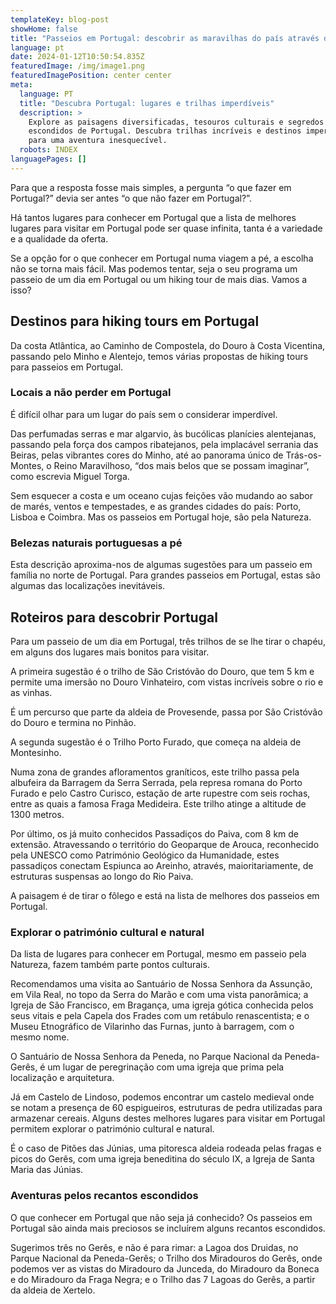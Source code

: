 ```yaml
---
templateKey: blog-post
showHome: false
title: "Passeios em Portugal: descobrir as maravilhas do país através de hiking tours"
language: pt
date: 2024-01-12T10:50:54.835Z
featuredImage: /img/image1.png
featuredImagePosition: center center
meta:
  language: PT
  title: "Descubra Portugal: lugares e trilhas imperdíveis"
  description: >
    Explore as paisagens diversificadas, tesouros culturais e segredos
    escondidos de Portugal. Descubra trilhas incríveis e destinos imperdíveis
    para uma aventura inesquecível.
  robots: INDEX
languagePages: []
---
```

Para que a resposta fosse mais simples, a pergunta “o que fazer em Portugal?” devia ser antes “o que não fazer em Portugal?”.

Há tantos lugares para conhecer em Portugal que a lista de melhores lugares para visitar em Portugal pode ser quase infinita, tanta é a variedade e a qualidade da oferta.



Se a opção for o que conhecer em Portugal numa viagem a pé, a escolha não se torna mais fácil. Mas podemos tentar, seja o seu programa um passeio de um dia em Portugal ou um hiking tour de mais dias. Vamos a isso?

## Destinos para hiking tours em Portugal

Da costa Atlântica, ao Caminho de Compostela, do Douro à Costa Vicentina, passando pelo Minho e Alentejo, temos várias propostas de hiking tours para passeios em Portugal.

### Locais a não perder em Portugal

É difícil olhar para um lugar do país sem o considerar imperdível.

Das perfumadas serras e mar algarvio, às bucólicas planícies alentejanas, passando pela força dos campos ribatejanos, pela implacável serrania das Beiras, pelas vibrantes cores do Minho, até ao panorama único de Trás-os-Montes, o Reino Maravilhoso, “dos mais belos que se possam imaginar”, como escrevia Miguel Torga.

Sem esquecer a costa e um oceano cujas feições vão mudando ao sabor de marés, ventos e tempestades, e as grandes cidades do país: Porto, Lisboa e Coimbra. Mas os passeios em Portugal hoje, são pela Natureza.



### Belezas naturais portuguesas a pé

Esta descrição aproxima-nos de algumas sugestões para um passeio em família no norte de Portugal. Para grandes passeios em Portugal, estas são algumas das localizações inevitáveis.

## Roteiros para descobrir Portugal

Para um passeio de um dia em Portugal, três trilhos de se lhe tirar o chapéu, em alguns dos lugares mais bonitos para visitar.

A primeira sugestão é o trilho de São Cristóvão do Douro, que tem 5 km e permite uma imersão no Douro Vinhateiro, com vistas incríveis sobre o rio e as vinhas.

É um percurso que parte da aldeia de Provesende, passa por São Cristóvão do Douro e termina no Pinhão.



A segunda sugestão é o Trilho Porto Furado, que começa na aldeia de Montesinho.

Numa zona de grandes afloramentos graníticos, este trilho passa pela albufeira da Barragem da Serra Serrada, pela represa romana do Porto Furado e pelo Castro Curisco, estação de arte rupestre com seis rochas, entre as quais a famosa Fraga Medideira. Este trilho atinge a altitude de 1300 metros.



Por último, os já muito conhecidos Passadiços do Paiva, com 8 km de extensão. Atravessando o território do Geoparque de Arouca, reconhecido pela UNESCO como Património Geológico da Humanidade, estes passadiços conectam Espiunca ao Areinho, através, maioritariamente, de estruturas suspensas ao longo do Rio Paiva.

A paisagem é de tirar o fôlego e está na lista de melhores dos passeios em Portugal.



### Explorar o património cultural e natural

Da lista de lugares para conhecer em Portugal, mesmo em passeio pela Natureza, fazem também parte pontos culturais.

Recomendamos uma visita ao Santuário de Nossa Senhora da Assunção, em Vila Real, no topo da Serra do Marão e com uma vista panorâmica; a Igreja de São Francisco, em Bragança, uma igreja gótica conhecida pelos seus vitais e pela Capela dos Frades com um retábulo renascentista; e o Museu Etnográfico de Vilarinho das Furnas, junto à barragem, com o mesmo nome.

O Santuário de Nossa Senhora da Peneda, no Parque Nacional da Peneda-Gerês, é um lugar de peregrinação com uma igreja que prima pela localização e arquitetura.

Já em Castelo de Lindoso, podemos encontrar um castelo medieval onde se notam a presença de 60 espigueiros, estruturas de pedra utilizadas para armazenar cereais. Alguns destes melhores lugares para visitar em Portugal permitem explorar o património cultural e natural.

É o caso de Pitões das Júnias, uma pitoresca aldeia rodeada pelas fragas e picos do Gerês, com uma igreja beneditina do século IX, a Igreja de Santa Maria das Júnias.



### Aventuras pelos recantos escondidos

O que conhecer em Portugal que não seja já conhecido? Os passeios em Portugal são ainda mais preciosos se incluírem alguns recantos escondidos.

Sugerimos três no Gerês, e não é para rimar: a Lagoa dos Druidas, no Parque Nacional da Peneda-Gerês; o Trilho dos Miradouros do Gerês, onde podemos ver as vistas do Miradouro da Junceda, do Miradouro da Boneca e do Miradouro da Fraga Negra; e o Trilho das 7 Lagoas do Gerês, a partir da aldeia de Xertelo.